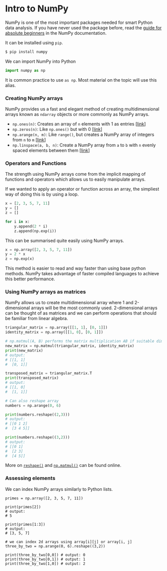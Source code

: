 # Intro to NumPy

NumPy is one of the most important packages needed for smart Python data analysis.
If you have never used the package before, read the [guide for absolute beginners](https://numpy.org/doc/stable/user/absolute_beginners.html) in the NumPy documentation.

It can be installed using `pip`.
``` sh
$ pip install numpy
```

We can import NumPy into Python

``` python
import numpy as np
```
It is common practice to use `as np`.
Most material on the topic will use this alias.

### Creating NumPy arrays

NumPy provides us a fast and elegant method of creating multidimensional arrays known as `ndarray` objects or more commonly as NumPy arrays.
- `np.ones(n)`: Creates an array of `n` elements with 1 as entries [[link](https://numpy.org/doc/stable/reference/generated/numpy.ones.html)]
- `np.zeros(n)`: Like `np.ones()` but with 0 [[link](https://numpy.org/doc/stable/reference/generated/numpy.zeros.html)]
- `np.arange(n, m)`: Like `range()`, but creates a NumPy array of integers from `n` to `m` [[link](https://numpy.org/doc/stable/reference/generated/numpy.arange.html)]
- `np.linspace(a, b, n)`: Create a NumPy array from `a` to `b` with `n` evenly spaced elements between them [[link](https://numpy.org/doc/stable/reference/generated/numpy.linspace.html)]

### Operators and Functions

The strength using NumPy arrays come from the implicit mapping of functions and operators which allows us to easily manipulate arrays.

If we wanted to apply an operator or function across an array, the simpliest way of doing this is by using a loop.
``` python
x = [2, 3, 5, 7, 11]
y = []
z = []

for i in x:
	y.append(2 * i)
	z.append(np.exp(i))
```

This can be summarised quite easily using NumPy arrays.

``` python
x = np.array([2, 3, 5, 7, 11])
y = 2 * x
z = np.exp(x)
```

This method is easier to read and way faster than using base python methods.
NumPy takes advantage of faster compiled languages to achieve this better performance.

### Using NumPy arrays as matrices
NumPy allows us to create multidimensional array where 1 and 2-dimensional arrays will be the most commonly used.
2-dimensional arrays can be thought of as matrices and we can perform operations that should be familiar from linear algebra. 

``` python
triangular_matrix = np.array([[1, 1], [0, 1]])
identity_matrix = np.array([[1, 0], [0, 1]])

# np.matmul(A, B) performs the matrix multiplication AB if suitable dimensions
new_matrix = np.matmul(triangular_matrix, identity_matrix)
print(new_matrix) 
# output: 
# [[1, 1] 
#  [0, 1]]

transposed_matrix = triangular_matrix.T
print(transposed_matrix) 
# output: 
# [[1, 0] 
#  [1, 1]]

# Can also reshape array
numbers = np.arange(0, 6)

print(numbers.reshape((2,3))) 
# output: 
# [[0 1 2] 
#  [3 4 5]]

print(numbers.reshape((3,2))) 
# output: 
# [[0 1] 
#  [2 3] 
#  [4 5]]
```

More on [`reshape()`](https://numpy.org/doc/stable/reference/generated/numpy.reshape.html) and [`np.matmul()`](https://numpy.org/doc/stable/reference/generated/numpy.matmul.html) can be found online.

### Assessing elements
We can index NumPy arrays similarly to Python lists.
```
primes = np.array([2, 3, 5, 7, 11])

print(primes[2]) 
# output: 
# 5

print(primes[1:3]) 
# output: 
# [3, 5, 7]

# we can index 2d arrays using array[i][j] or array[i, j]
three_by_two = np.arange(0, 6).reshape((3,2))

print(three_by_two[0,0]) # output: 0
print(three_by_two[0,1]) # output: 1
print(three_by_two[1,0]) # output: 2
```
